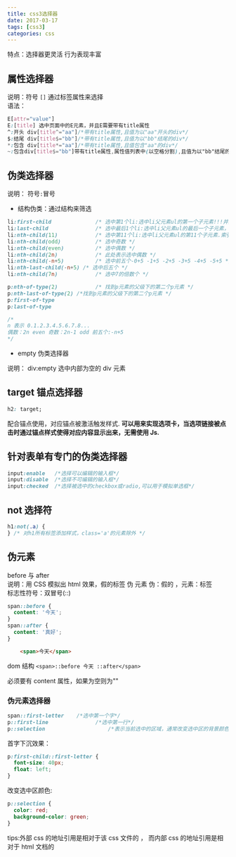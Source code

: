 ```yaml
---
title: css3选择器
date: 2017-03-17
tags: [css3]
categories: css
---
```


特点：选择器更灵活 行为表现丰富

## 属性选择器

说明：符号 `[]` 通过标签属性来选择  
语法：

```css
E[attr="value"]
E:[title] 选中页面中的E元素，并且E需要带有title属性
^:开头 div[title^="aa"]/*带有title属性,且值为以"aa"开头的div*/
$:结尾 div[title$="bb"]/*带有title属性,且值为以"bb"结尾的div*/
*:包含 div[title*="aa"]/*带有title属性,且值包含"aa"的div*/
~:包含div[title$="bb"]带有title属性,属性值列表中(以空格分割),且值为以"bb"结尾的div*/
```

<!-- more -->

## 伪类选择器

说明： 符号`:`冒号

* 结构伪类：通过结构来筛选

```css
li:first-child    			/* 选中第1个li:选中li父元素ul的第一个子元素!!!并且这个元素是li标签 相当于li:nth-child(1) */
li:last-child     			/* 选中最后1个li:选中li父元素ul的最后一个子元素，如果是li则追加样式如果不是则样式失效 相当于li:nth-last-child(1) */
li:nth-child(11)  			/* 选中第11个li:选中li父元素ul的第11个子元素.索引从1开始 */
li:nth-child(odd) 			/* 选中奇数 */
li:nth-child(even)			/* 选中偶数 */
li:nth-child(2n)  			/* 此处表示选中偶数 */
li:nth-child(-n+5)			/* 选中前五个-0+5 -1+5 -2+5 -3+5 -4+5 -5+5 */
li:nth-last-child(-n+5) /* 选中后五个 */
li:nth-child(7n)  			/* 选中7的倍数个 */

p:nth-of-type(2) 			/* 找到p元素的父级下的第二个p元素 */
p:nth-last-of-type(2) /*找到p元素的父级下的第二个p元素 */
p:first-of-type
p:last-of-type

/*
n 表示 0.1.2.3.4.5.6.7.8...
偶数：2n even 奇数：2n-1 odd 前五个:-n+5
*/
```

* empty 伪类选择器

说明： div:empty 选中内部为空的 div 元素

## target 锚点选择器

```css
h2: target;
```

配合锚点使用，对应锚点被激活触发样式.
**可以用来实现选项卡，当选项链接被点击时通过锚点样式使得对应内容显示出来，无需使用 Js.**

## 针对表单有专门的伪类选择器

```css
input:enable   /*选择可以编辑的输入框*/
input:disable  /*选择不可编辑的输入框*/
input:checked  /*选择被选中的checkbox或radio,可以用于模拟单选框*/
```

## not 选择符

```css
h1:not(.a) {
} /* 对h1所有标签添加样式，class='a'的元素除外 */
```

## 伪元素

before 与 after  
说明：用 CSS 模拟出 html 效果，假的标签 伪 元素 伪：假的 ，元素：标签  
标志性符号：双冒号(::)

```css
span::before {
  content: '今天';
}
span::after {
  content: '真好';
}
```

```html
    <span>今天</span>
```

dom 结构
`<span>::before 今天 ::after</span>`

必须要有 content 属性，如果为空则为""

### 伪元素选择器

```css
span::first-letter	  /*选中第一个字*/  
p::first-line 				/*选中第一行*/  
p::selection 					/*表示当前选中的区域，通常改变选中区的背景颜色与当前颜色*/  
```

首字下沉效果：

```css
p:first-child::first-letter {
  font-size: 40px;
  float: left;
}
```

改变选中区颜色:

```css
p::selection {
  color: red;
  background-color: green;
}
```

tips:外部 css 的地址引用是相对于该 css 文件的 ， 而内部 css 的地址引用是相对于 html 文档的
